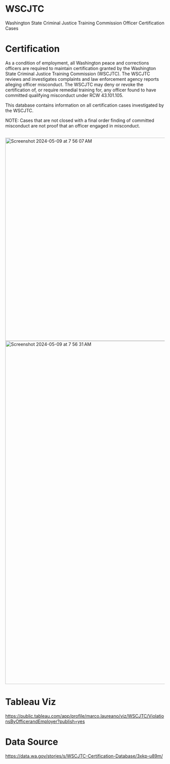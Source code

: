 # WSCJTC
 Washington State Criminal Justice Training Commission Officer Certification Cases

# Certification
As a condition of employment, all Washington peace and corrections officers are required to maintain certification granted by the Washington State Criminal Justice Training Commission (WSCJTC). The WSCJTC reviews and investigates complaints and law enforcement agency reports alleging officer misconduct. The WSCJTC may deny or revoke the certification of, or require remedial training for, any officer found to have committed qualifying misconduct under RCW 43.101.105.   

This database contains information on all certification cases investigated by the WSCJTC. 

NOTE: Cases that are not closed with a final order finding of committed misconduct are not proof that an officer engaged in misconduct.  

##
<img width="640" alt="Screenshot 2024-05-09 at 7 56 07 AM" src="https://github.com/donmarcolaureano/WSCJTC/assets/140132043/94e33262-39c8-48c0-89dc-2b56c1eda036">
<img width="1081" alt="Screenshot 2024-05-09 at 7 56 31 AM" src="https://github.com/donmarcolaureano/WSCJTC/assets/140132043/a96d1008-b1e4-476e-8fa8-6585a2d3d5b4">




# Tableau Viz
https://public.tableau.com/app/profile/marco.laureano/viz/WSCJTC/ViolationsByOfficerandEmployer?publish=yes

# Data Source
https://data.wa.gov/stories/s/WSCJTC-Certification-Database/3xkp-u89m/
##
##
